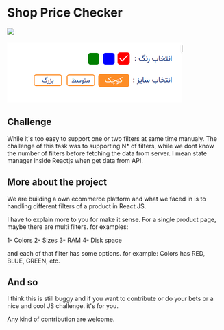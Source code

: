 # Shop Price Checker

![](test.png)

![](preview.png)

## Challenge

While it's too easy to support one or two filters at same time manualy.
The challenge of this task was to supporting N* of filters, while we dont know the number of filters before fetching the data from server. I mean state manager inside Reactjs when get data from API.

## More about the project

We are building a own ecommerce platform and what we faced in is to handling different filters of a product in React JS.

I have to explain more to you for make it sense.
For a single product page, maybe there are multi filters.
for examples:

1- Colors
2- Sizes
3- RAM
4- Disk space

and each of that filter has some options. for example: Colors has RED, BLUE, GREEN, etc.

## And so

I think this is still buggy and if you want to contribute or do your bets or a nice and cool JS challenge. it's for you.

Any kind of contribution are welcome.
